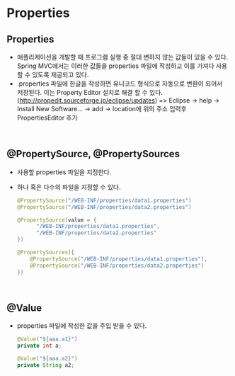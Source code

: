 # Properties

## Properties

- 애플리케이션을 개발할 때 프로그램 실행 중 절대 변하지 않는 값들이 있을 수 있다. Spring MVC에서는 이러한 값들을 properties 파일에 작성하고 이를 가져다 사용할 수 있도록 제공되고 있다.
- .properties 파일에 한글을 작성하면 유니코드 형식으로 자동으로 변환이 되어서 저장된다. 이는 Property Editor 설치로 해결 할 수 있다.(http://propedit.sourceforge.jp/eclipse/updates) => Eclipse -> help -> Install New Software... -> add -> location에 위의 주소 입력후 PropertiesEditor 추가

<br>

## @PropertySource, @PropertySources

- 사용할 properties 파일을 지정한다.

- 하나 혹은 다수의 파일을 지정할 수 있다.

  ```java
  @PropertySource("/WEB-INF/properties/data1.properties")
  @PropertySource("/WEB-INF/properties/data2.properties")
  ```

  ```java
  @PropertySource(value = {
  		"/WEB-INF/properties/data1.properties",
  		"/WEB-INF/properties/data2.properties"
  })
  ```

  ```java
  @PropertySources({
      @PropertySource("/WEB-INF/properties/data1.properties"),
      @PropertySource("/WEB-INF/properties/data2.properties")
  })
  ```

<br>

## @Value

- properties 파일에 작성한 값을 주입 받을 수 있다.

  ```java
  @Value("${aaa.a1}")
  private int a;
  
  @Value("${aaa.a2}")
  private String a2;
  ```



